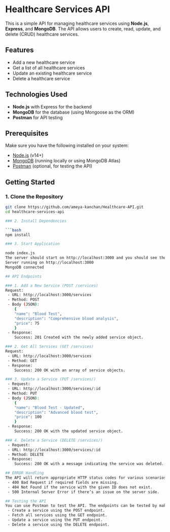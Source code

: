 # Healthcare Services API

This is a simple API for managing healthcare services using **Node.js**, **Express**, and **MongoDB**. The API allows users to create, read, update, and delete (CRUD) healthcare services.

## Features

- Add a new healthcare service
- Get a list of all healthcare services
- Update an existing healthcare service
- Delete a healthcare service

## Technologies Used

- **Node.js** with Express for the backend
- **MongoDB** for the database (using Mongoose as the ORM)
- **Postman** for API testing

## Prerequisites

Make sure you have the following installed on your system:

- [Node.js](https://nodejs.org/) (v14+)
- [MongoDB](https://www.mongodb.com/) (running locally or using MongoDB Atlas)
- [Postman](https://www.postman.com/) (optional, for testing the API)

## Getting Started

### 1. Clone the Repository

```bash
git clone https://github.com/ameya-kanchan/Healthcare-API.git
cd healthcare-services-api

### 2. Install Dependencies 

```bash
npm install

### 3. Start Application

node index.js
The server should start on http://localhost:3000 and you should see the message:
Server running on http://localhost:3000
MongoDB connected

## API Endpoints

### 1. Add a New Service (POST /services)
Request:
 - URL: http://localhost:3000/services
 - Method: POST
 - Body (JSON):
    {
    "name": "Blood Test",
    "description": "Comprehensive blood analysis",
    "price": 75
    }
 - Response:
    Success: 201 Created with the newly added service object.

### 2. Get All Services (GET /services)
Request:
 - URL: http://localhost:3000/services
 - Method: GET
 - Response:
    Success: 200 OK with an array of service objects.

### 3. Update a Service (PUT /services/)
 - Request:
 - URL: http://localhost:3000/services/:id
 - Method: PUT
 - Body (JSON):
    {
    "name": "Blood Test - Updated",
    "description": "Advanced blood test",
    "price": 100
    }
 - Response:
    Success: 200 OK with the updated service object.

### 4. Delete a Service (DELETE /services/)
 - Request:
 - URL: http://localhost:3000/services/:id
 - Method: DELETE
 - Response:
    Success: 200 OK with a message indicating the service was deleted.

## ERROR Handling 
The API will return appropriate HTTP status codes for various scenarios:
 - 400 Bad Request if required fields are missing.
 - 404 Not Found if the service with the given ID does not exist.
 - 500 Internal Server Error if there’s an issue on the server side.

## Testing the API
You can use Postman to test the API. The endpoints can be tested by making HTTP requests to the localhost:3000 server (or the appropriate URL if you deploy the API).
 - Create a service using the POST endpoint.
 - Fetch all services using the GET endpoint.
 - Update a service using the PUT endpoint.
 - Delete a service using the DELETE endpoint. 
